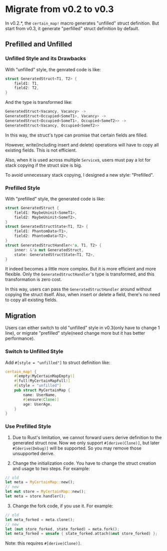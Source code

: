 # Migrate from v0.2 to v0.3

In v0.2.\*, the `certain_map!` macro generates "unfilled" struct definition. But start from v0.3, it generate "perfilled" struct definition by default.

## Prefilled and Unfilled

### Unfilled Style and its Drawbacks
With "unfilled" style, the genrated code is like:
```rust
struct GeneratedStruct<T1, T2> {
    field1: T1,
    field2: T2,
}
```

And the type is transformed like:
```rust
GeneratedStruct<Vacancy, Vacancy> ->
GeneratedStruct<Occupied<SomeT1>, Vacancy> ->
GeneratedStruct<Occupied<SomeT1>, Occupied<SomeT2>> ->
GeneratedStruct<Vacancy, Occupied<SomeT2>>
```

In this way, the struct's type can promise that certain fields are filled.

However, write(including insert and delete) operations will have to copy all existing fields. This is not efficient.

Also, when it is used across multiple `Service`s, users must pay a lot for stack copying if the struct size is big.

To avoid unnecessary stack copying, I designed a new style: "Prefilled".

### Prefilled Style
With "prefilled" style, the generated code is like:
```rust
struct GeneratedStruct {
    field1: MaybeUninit<SomeT1>,
    field2: MaybeUninit<SomeT2>,
}
struct GeneratedStructState<T1, T2> {
    field1: PhantomData<T1>,
    field2: PhantomData<T2>,
}
struct GeneratedStructHandler<'a, T1, T2> {
    inner: &'a mut GeneratedStruct,
    state: GeneratedStructState<T1, T2>,
}
```

It indeed becomes a little more complex. But it is more efficient and more flexible. Only the `GeneratedStructHandler`'s type is transformed, and this transformation is zero cost.

In this way, users can pass the `GeneratedStructHandler` around without copying the struct itself. Also, when insert or delete a field, there's no need to copy all existing fields.

## Migration
Users can either switch to old "unfilled" style in v0.3(only have to change 1 line), or migrate "prefilled" style(need change more but it has better performance).

### Switch to Unfilled Style
Add `#[style = "unfilled"]` to struct definition like:
```rust
certain_map! {
    #[empty(MyCertainMapEmpty)]
    #[full(MyCertainMapFull)]
    #[style = "unfilled"]
    pub struct MyCertainMap {
        name: UserName,
        #[ensure(Clone)]
        age: UserAge,
    }
}
```

### Use Prefilled Style
1. Due to Rust's limitation, we cannot forward users derive definition to the generated struct now. Now we only support `#[derive(Clone)]`, but later `#[derive(Debug)]` will be supported. So you may remove those unsupported derive.

2. Change the initialization code. You have to change the struct creation and usage to two steps. For example:
```rust
// old
let meta = MyCertainMap::new();
// new
let mut store = MyCertainMap::new();
let meta = store.handler();
```

3. Change the fork code, if you use it. For example:
```rust
// old
let meta_forked = meta.clone();
// new
let (mut store_forked, state_forked) = meta.fork();
let meta_forked = unsafe { state_forked.attach(&mut store_forked) };
```
Note: this requires `#[derive(Clone)]`.
